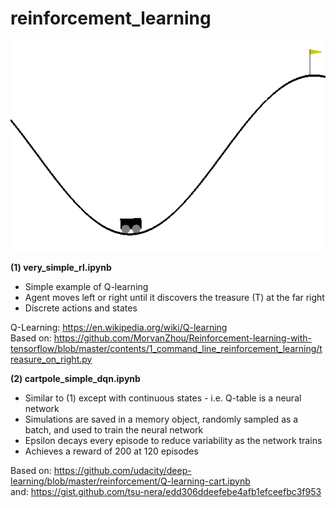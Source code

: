 # reinforcement_learning
<img src="https://github.com/ezchx/reinforcement_learning/blob/master/cartpole.gif">

__(1) very_simple_rl.ipynb__    
- Simple example of Q-learning
- Agent moves left or right until it discovers the treasure (T) at the far right
- Discrete actions and states

Q-Learning: https://en.wikipedia.org/wiki/Q-learning    
Based on: https://github.com/MorvanZhou/Reinforcement-learning-with-tensorflow/blob/master/contents/1_command_line_reinforcement_learning/treasure_on_right.py    


__(2) cartpole_simple_dqn.ipynb__    
- Similar to (1) except with continuous states - i.e. Q-table is a neural network
- Simulations are saved in a memory object, randomly sampled as a batch, and used to train the neural network
- Epsilon decays every episode to reduce variability as the network trains
- Achieves a reward of 200 at 120 episodes

Based on: https://github.com/udacity/deep-learning/blob/master/reinforcement/Q-learning-cart.ipynb    
and: https://gist.github.com/tsu-nera/edd306ddeefebe4afb1efceefbc3f953
